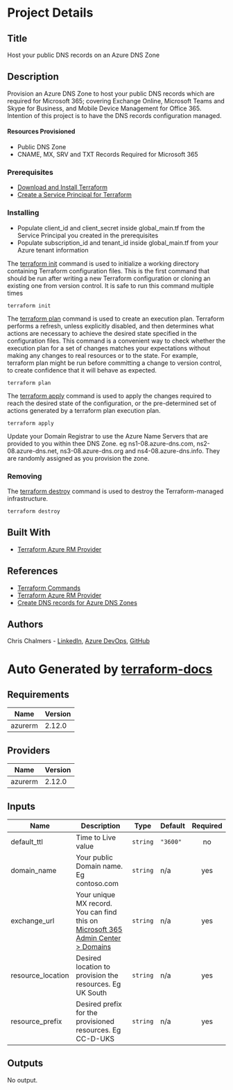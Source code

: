 # Project Details

## Title

Host your public DNS records on an Azure DNS Zone

## Description

Provision an Azure DNS Zone to host your public DNS records which are required for Microsoft 365; covering Exchange Online, Microsoft Teams and Skype for Business, and Mobile Device Management for Office 365. Intention of this project is to have the DNS records configuration managed.

#### Resources Provisioned

* Public DNS Zone
* CNAME, MX, SRV and TXT Records Required for Microsoft 365

### Prerequisites

* [Download and Install Terraform](https://www.terraform.io/downloads.html)
* [Create a Service Principal for Terraform](https://www.terraform.io/docs/providers/azurerm/guides/service_principal_client_secret.html#creating-a-service-principal)

### Installing

* Populate client_id and client_secret inside global_main.tf from the Service Principal you created in the prerequisites
* Populate subscription_id and tenant_id inside global_main.tf from your Azure tenant information

The [terraform init](https://www.terraform.io/docs/commands/init.html) command is used to initialize a working directory containing Terraform configuration files. This is the first command that should be run after writing a new Terraform configuration or cloning an existing one from version control. It is safe to run this command multiple times

```
terraform init
```

The [terraform plan](https://www.terraform.io/docs/commands/plan.html) command is used to create an execution plan. Terraform performs a refresh, unless explicitly disabled, and then determines what actions are necessary to achieve the desired state specified in the configuration files. This command is a convenient way to check whether the execution plan for a set of changes matches your expectations without making any changes to real resources or to the state. For example, terraform plan might be run before committing a change to version control, to create confidence that it will behave as expected.

```
terraform plan
```

The [terraform apply](https://www.terraform.io/docs/commands/apply.html) command is used to apply the changes required to reach the desired state of the configuration, or the pre-determined set of actions generated by a terraform plan execution plan.

```
terraform apply
```

Update your Domain Registrar to use the Azure Name Servers that are provided to you within thee DNS Zone. eg ns1-08.azure-dns.com, ns2-08.azure-dns.net, ns3-08.azure-dns.org and ns4-08.azure-dns.info. They are randomly assigned as you provision the zone.

### Removing

The [terraform destroy](https://www.terraform.io/docs/commands/destroy.html) command is used to destroy the Terraform-managed infrastructure.

```
terraform destroy
```

## Built With

* [Terraform Azure RM Provider](https://www.terraform.io/docs/providers/azurerm/index.html)

## References

* [Terraform Commands](https://www.terraform.io/docs/commands/index.html)
* [Terraform Azure RM Provider](https://www.terraform.io/docs/providers/azurerm/index.html)
* [Create DNS records for Azure DNS Zones](https://docs.microsoft.com/en-gb/microsoft-365/admin/dns/create-dns-records-for-azure-dns-zones?view=o365-worldwide#BKMK_add_SRV)

## Authors

Chris Chalmers - [LinkedIn](https://uk.linkedin.com/in/chris-chalmers), [Azure DevOps](https://dev.azure.com/cbchalmers/Personal%20Development), [GitHub](https://github.com/cbchalmers)

# Auto Generated by [terraform-docs](https://github.com/terraform-docs/terraform-docs)

## Requirements

| Name | Version |
|------|---------|
| azurerm | 2.12.0 |

## Providers

| Name | Version |
|------|---------|
| azurerm | 2.12.0 |

## Inputs

| Name | Description | Type | Default | Required |
|------|-------------|------|---------|:--------:|
| default_ttl | Time to Live value | `string` | `"3600"` | no |
| domain_name | Your public Domain name. Eg contoso.com | `string` | n/a | yes |
| exchange_url | Your unique MX record. You can find this on [Microsoft 365 Admin Center > Domains](https://admin.microsoft.com/Adminportal/Home?source=applauncher#/Domains) | `string` | n/a | yes |
| resource_location | Desired location to provision the resources. Eg UK South | `string` | n/a | yes |
| resource_prefix | Desired prefix for the provisioned resources. Eg CC-D-UKS | `string` | n/a | yes |

## Outputs

No output.

